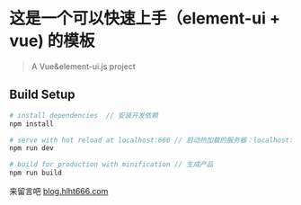 # 这是一个可以快速上手（element-ui + vue) 的模板

> A Vue&element-ui.js project

## Build Setup

``` bash
# install dependencies  // 安装开发依赖
npm install

# serve with hot reload at localhost:666 // 启动热加载的服务器：localhost:666
npm run dev

# build for production with minification // 生成产品
npm run build
```

来留言吧 [blog.hlht666.com](http://blog.hlht666.com)
